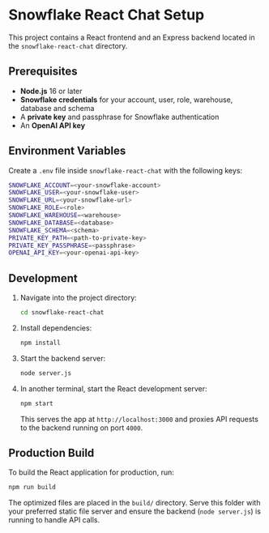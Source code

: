 # Snowflake React Chat Setup

This project contains a React frontend and an Express backend located in the `snowflake-react-chat` directory.

## Prerequisites

- **Node.js** 16 or later
- **Snowflake credentials** for your account, user, role, warehouse, database and schema
- A **private key** and passphrase for Snowflake authentication
- An **OpenAI API key**

## Environment Variables

Create a `.env` file inside `snowflake-react-chat` with the following keys:

```bash
SNOWFLAKE_ACCOUNT=<your-snowflake-account>
SNOWFLAKE_USER=<your-snowflake-user>
SNOWFLAKE_URL=<your-snowflake-url>
SNOWFLAKE_ROLE=<role>
SNOWFLAKE_WAREHOUSE=<warehouse>
SNOWFLAKE_DATABASE=<database>
SNOWFLAKE_SCHEMA=<schema>
PRIVATE_KEY_PATH=<path-to-private-key>
PRIVATE_KEY_PASSPHRASE=<passphrase>
OPENAI_API_KEY=<your-openai-api-key>
```

## Development

1. Navigate into the project directory:
   ```bash
   cd snowflake-react-chat
   ```
2. Install dependencies:
   ```bash
   npm install
   ```
3. Start the backend server:
   ```bash
   node server.js
   ```
4. In another terminal, start the React development server:
   ```bash
   npm start
   ```
   This serves the app at `http://localhost:3000` and proxies API requests to the backend running on port `4000`.

## Production Build

To build the React application for production, run:

```bash
npm run build
```

The optimized files are placed in the `build/` directory. Serve this folder with your preferred static file server and ensure the backend (`node server.js`) is running to handle API calls.
